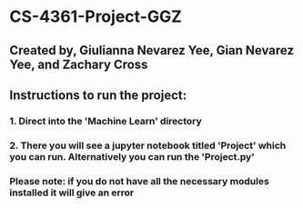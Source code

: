 # CS-4361-Project-GGZ
## Created by, Giulianna Nevarez Yee, Gian Nevarez Yee, and Zachary Cross

## Instructions to run the project:
### 1. Direct into the 'Machine Learn' directory
### 2. There you will see a jupyter notebook titled 'Project' which you can run. Alternatively you can run the 'Project.py'
### Please note: if you do not have all the necessary modules installed it will give an error